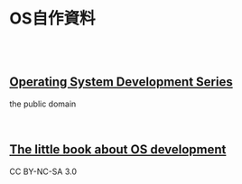 # OS自作資料

<br><br>

## [Operating System Development Series](http://www.brokenthorn.com/Resources/OSDevIndex.html)  
the public domain

<br>

## [The little book about OS development](https://littleosbook.github.io)  
CC BY-NC-SA 3.0